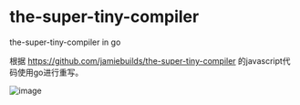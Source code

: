# the-super-tiny-compiler
the-super-tiny-compiler in go

根据 https://github.com/jamiebuilds/the-super-tiny-compiler 的javascript代码使用go进行重写。

![image](https://user-images.githubusercontent.com/6794334/147034311-514c1ff3-5679-4579-997c-494b99b2a614.png)
